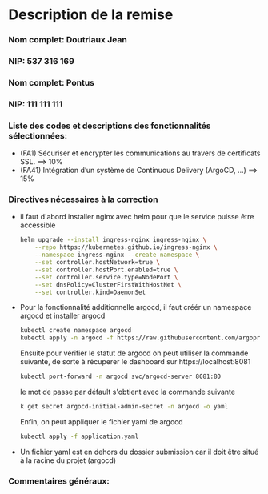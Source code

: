 # Description de la remise

### Nom complet: Doutriaux Jean

### NIP: 537 316 169

### Nom complet: Pontus

### NIP: 111 111 111

### Liste des codes et descriptions des fonctionnalités sélectionnées:

-   (FA1) Sécuriser et encrypter les communications au travers de certificats SSL. ==> 10%
-   (FA41) Intégration d’un système de Continuous Delivery (ArgoCD, ...) ==> 15%

### Directives nécessaires à la correction

-   il faut d'abord installer nginx avec helm pour que le service puisse être accessible
    ```bash
    helm upgrade --install ingress-nginx ingress-nginx \
        --repo https://kubernetes.github.io/ingress-nginx \
        --namespace ingress-nginx --create-namespace \
        --set controller.hostNetwork=true \
        --set controller.hostPort.enabled=true \
        --set controller.service.type=NodePort \
        --set dnsPolicy=ClusterFirstWithHostNet \
        --set controller.kind=DaemonSet
    ```
-   Pour la fonctionnalité additionnelle argocd, il faut créér un namespace argocd et installer argocd
    ```bash
    kubectl create namespace argocd
    kubectl apply -n argocd -f https://raw.githubusercontent.com/argoproj/argo-cd/stable/manifests/install.yaml
    ```
    Ensuite pour vérifier le statut de argocd on peut utiliser la commande suivante, de sorte à récuperer le dashboard sur https://localhost:8081
    ```bash
    kubectl port-forward -n argocd svc/argocd-server 8081:80
    ```
    le mot de passe par défault s'obtient avec la commande suivante
    ```bash
    k get secret argocd-initial-admin-secret -n argocd -o yaml
    ```
    Enfin, on peut appliquer le fichier yaml de argocd
    ```bash
    kubectl apply -f application.yaml
    ```
-   Un fichier yaml est en dehors du dossier submission car il doit être situé à la racine du projet (argocd)

### Commentaires généraux:
